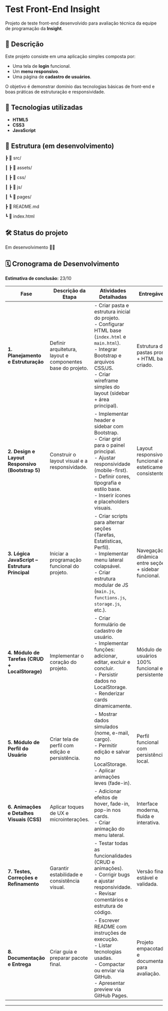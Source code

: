 # Test Front-End Insight

Projeto de teste front-end desenvolvido para avaliação técnica da equipe de programação da **Insight**.

## 🧩 Descrição

Este projeto consiste em uma aplicação simples composta por:
- Uma tela de **login** funcional.
- Um **menu responsivo**.
- Uma página de **cadastro de usuários**.

O objetivo é demonstrar domínio das tecnologias básicas de front-end e boas práticas de estruturação e responsividade.

## 🚀 Tecnologias utilizadas

- **HTML5**
- **CSS3**
- **JavaScript**

## 📂 Estrutura (em desenvolvimento)

┣ 📁 src/

┃ ┣ 📁 assets/        

┃ ┣ 📁 css/           

┃ ┣ 📁 js/          

┃ ┗ 📁 pages/        

┣ 📜 README.md

┗ 📜 index.html

## 🛠️ Status do projeto
Em desenvolvimento 🧑‍💻

## 🗓️ Cronograma de Desenvolvimento
**Estimativa de conclusão:** 23/10

| Fase | Descrição da Etapa | Atividades Detalhadas | Entregáveis | Tempo Estimado | Tempo de Conclusão |
|------|--------------------|------------------------|--------------|----------------|--------------------|
| **1. Planejamento e Estruturação** | Definir arquitetura, layout e componentes base do projeto. | - Criar pasta e estrutura inicial do projeto.<br>- Configurar HTML base (`index.html` e `main.html`).<br>- Integrar Bootstrap e arquivos CSS/JS.<br>- Criar wireframe simples do layout (sidebar + área principal). | Estrutura de pastas pronta + HTML base criado. | 19/10 - 2h | 2h20min |
| **2. Design e Layout Responsivo (Bootstrap 5)** | Construir o layout visual e a responsividade. | - Implementar header e sidebar com Bootstrap.<br>- Criar grid para o painel principal.<br>- Ajustar responsividade (mobile-first).<br>- Definir cores, tipografia e estilo base.<br>- Inserir ícones e placeholders visuais. | Layout responsivo funcional e esteticamente consistente. | 19/10 - 2h | — |
| **3. Lógica JavaScript – Estrutura Principal** | Iniciar a programação funcional do projeto. | - Criar scripts para alternar seções (Tarefas, Estatísticas, Perfil).<br>- Implementar menu lateral colapsável.<br>- Criar estrutura modular de JS (`main.js`, `functions.js`, `storage.js`, etc.). | Navegação dinâmica entre seções + sidebar funcional. | 20/10 - 4h | — |
| **4. Módulo de Tarefas (CRUD + LocalStorage)** | Implementar o coração do projeto. | - Criar formulário de cadastro de usuário.<br>- Implementar funções: adicionar, editar, excluir e concluir.<br>- Persistir dados no LocalStorage.<br>- Renderizar cards dinamicamente. | Módulo de usuários 100% funcional e persistente. | 21/10 - 6h | — |
| **5. Módulo de Perfil do Usuário** | Criar tela de perfil com edição e persistência. | - Mostrar dados simulados (nome, e-mail, cargo).<br>- Permitir edição e salvar no LocalStorage.<br>- Aplicar animações leves (fade-in). | Perfil funcional com persistência local. | 22/10 - 2h | — |
| **6. Animações e Detalhes Visuais (CSS)** | Aplicar toques de UX e microinterações. | - Adicionar efeitos de hover, fade-in, pop-in nos cards.<br>- Criar animação do menu lateral. | Interface moderna, fluida e interativa. | 22/10 - 2h | — |
| **7. Testes, Correções e Refinamento** | Garantir estabilidade e consistência visual. | - Testar todas as funcionalidades (CRUD e animações).<br>- Corrigir bugs e ajustar responsividade.<br>- Revisar comentários e estrutura de código. | Versão final estável e validada. | 23/10 - 1h | — |
| **8. Documentação e Entrega** | Criar guia e preparar pacote final. | - Escrever README com instruções de execução.<br>- Listar tecnologias usadas.<br>- Compactar ou enviar via GitHub.<br>- Apresentar preview via GitHub Pages. | Projeto empacotado e documentado para avaliação. | 23/10 - 1h | — |

---
